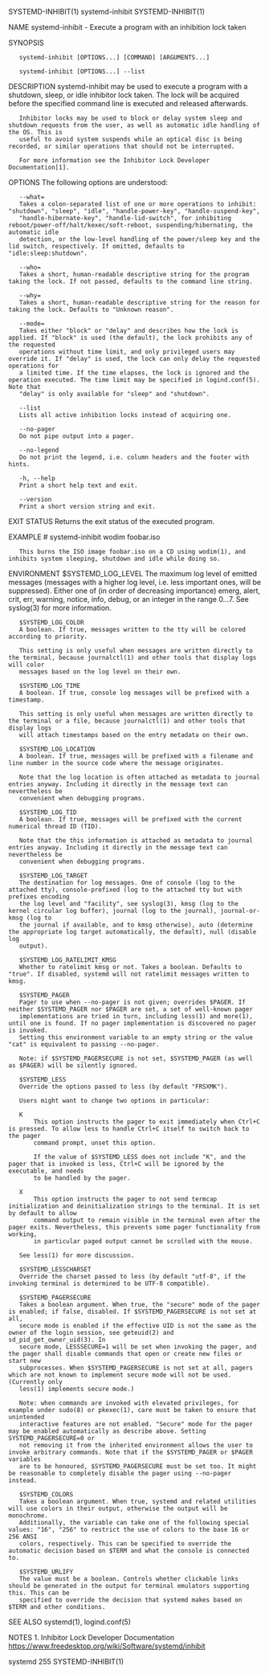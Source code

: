 SYSTEMD-INHIBIT(1)							systemd-inhibit							    SYSTEMD-INHIBIT(1)

NAME
       systemd-inhibit - Execute a program with an inhibition lock taken

SYNOPSIS

       systemd-inhibit [OPTIONS...] [COMMAND] [ARGUMENTS...]

       systemd-inhibit [OPTIONS...] --list

DESCRIPTION
       systemd-inhibit may be used to execute a program with a shutdown, sleep, or idle inhibitor lock taken. The lock will be acquired before the specified
       command line is executed and released afterwards.

       Inhibitor locks may be used to block or delay system sleep and shutdown requests from the user, as well as automatic idle handling of the OS. This is
       useful to avoid system suspends while an optical disc is being recorded, or similar operations that should not be interrupted.

       For more information see the Inhibitor Lock Developer Documentation[1].

OPTIONS
       The following options are understood:

       --what=
	   Takes a colon-separated list of one or more operations to inhibit: "shutdown", "sleep", "idle", "handle-power-key", "handle-suspend-key",
	   "handle-hibernate-key", "handle-lid-switch", for inhibiting reboot/power-off/halt/kexec/soft-reboot, suspending/hibernating, the automatic idle
	   detection, or the low-level handling of the power/sleep key and the lid switch, respectively. If omitted, defaults to "idle:sleep:shutdown".

       --who=
	   Takes a short, human-readable descriptive string for the program taking the lock. If not passed, defaults to the command line string.

       --why=
	   Takes a short, human-readable descriptive string for the reason for taking the lock. Defaults to "Unknown reason".

       --mode=
	   Takes either "block" or "delay" and describes how the lock is applied. If "block" is used (the default), the lock prohibits any of the requested
	   operations without time limit, and only privileged users may override it. If "delay" is used, the lock can only delay the requested operations for
	   a limited time. If the time elapses, the lock is ignored and the operation executed. The time limit may be specified in logind.conf(5). Note that
	   "delay" is only available for "sleep" and "shutdown".

       --list
	   Lists all active inhibition locks instead of acquiring one.

       --no-pager
	   Do not pipe output into a pager.

       --no-legend
	   Do not print the legend, i.e. column headers and the footer with hints.

       -h, --help
	   Print a short help text and exit.

       --version
	   Print a short version string and exit.

EXIT STATUS
       Returns the exit status of the executed program.

EXAMPLE
	   # systemd-inhibit wodim foobar.iso

       This burns the ISO image foobar.iso on a CD using wodim(1), and inhibits system sleeping, shutdown and idle while doing so.

ENVIRONMENT
       $SYSTEMD_LOG_LEVEL
	   The maximum log level of emitted messages (messages with a higher log level, i.e. less important ones, will be suppressed). Either one of (in order
	   of decreasing importance) emerg, alert, crit, err, warning, notice, info, debug, or an integer in the range 0...7. See syslog(3) for more
	   information.

       $SYSTEMD_LOG_COLOR
	   A boolean. If true, messages written to the tty will be colored according to priority.

	   This setting is only useful when messages are written directly to the terminal, because journalctl(1) and other tools that display logs will color
	   messages based on the log level on their own.

       $SYSTEMD_LOG_TIME
	   A boolean. If true, console log messages will be prefixed with a timestamp.

	   This setting is only useful when messages are written directly to the terminal or a file, because journalctl(1) and other tools that display logs
	   will attach timestamps based on the entry metadata on their own.

       $SYSTEMD_LOG_LOCATION
	   A boolean. If true, messages will be prefixed with a filename and line number in the source code where the message originates.

	   Note that the log location is often attached as metadata to journal entries anyway. Including it directly in the message text can nevertheless be
	   convenient when debugging programs.

       $SYSTEMD_LOG_TID
	   A boolean. If true, messages will be prefixed with the current numerical thread ID (TID).

	   Note that the this information is attached as metadata to journal entries anyway. Including it directly in the message text can nevertheless be
	   convenient when debugging programs.

       $SYSTEMD_LOG_TARGET
	   The destination for log messages. One of console (log to the attached tty), console-prefixed (log to the attached tty but with prefixes encoding
	   the log level and "facility", see syslog(3), kmsg (log to the kernel circular log buffer), journal (log to the journal), journal-or-kmsg (log to
	   the journal if available, and to kmsg otherwise), auto (determine the appropriate log target automatically, the default), null (disable log
	   output).

       $SYSTEMD_LOG_RATELIMIT_KMSG
	   Whether to ratelimit kmsg or not. Takes a boolean. Defaults to "true". If disabled, systemd will not ratelimit messages written to kmsg.

       $SYSTEMD_PAGER
	   Pager to use when --no-pager is not given; overrides $PAGER. If neither $SYSTEMD_PAGER nor $PAGER are set, a set of well-known pager
	   implementations are tried in turn, including less(1) and more(1), until one is found. If no pager implementation is discovered no pager is invoked.
	   Setting this environment variable to an empty string or the value "cat" is equivalent to passing --no-pager.

	   Note: if $SYSTEMD_PAGERSECURE is not set, $SYSTEMD_PAGER (as well as $PAGER) will be silently ignored.

       $SYSTEMD_LESS
	   Override the options passed to less (by default "FRSXMK").

	   Users might want to change two options in particular:

	   K
	       This option instructs the pager to exit immediately when Ctrl+C is pressed. To allow less to handle Ctrl+C itself to switch back to the pager
	       command prompt, unset this option.

	       If the value of $SYSTEMD_LESS does not include "K", and the pager that is invoked is less, Ctrl+C will be ignored by the executable, and needs
	       to be handled by the pager.

	   X
	       This option instructs the pager to not send termcap initialization and deinitialization strings to the terminal. It is set by default to allow
	       command output to remain visible in the terminal even after the pager exits. Nevertheless, this prevents some pager functionality from working,
	       in particular paged output cannot be scrolled with the mouse.

	   See less(1) for more discussion.

       $SYSTEMD_LESSCHARSET
	   Override the charset passed to less (by default "utf-8", if the invoking terminal is determined to be UTF-8 compatible).

       $SYSTEMD_PAGERSECURE
	   Takes a boolean argument. When true, the "secure" mode of the pager is enabled; if false, disabled. If $SYSTEMD_PAGERSECURE is not set at all,
	   secure mode is enabled if the effective UID is not the same as the owner of the login session, see geteuid(2) and sd_pid_get_owner_uid(3). In
	   secure mode, LESSSECURE=1 will be set when invoking the pager, and the pager shall disable commands that open or create new files or start new
	   subprocesses. When $SYSTEMD_PAGERSECURE is not set at all, pagers which are not known to implement secure mode will not be used. (Currently only
	   less(1) implements secure mode.)

	   Note: when commands are invoked with elevated privileges, for example under sudo(8) or pkexec(1), care must be taken to ensure that unintended
	   interactive features are not enabled. "Secure" mode for the pager may be enabled automatically as describe above. Setting SYSTEMD_PAGERSECURE=0 or
	   not removing it from the inherited environment allows the user to invoke arbitrary commands. Note that if the $SYSTEMD_PAGER or $PAGER variables
	   are to be honoured, $SYSTEMD_PAGERSECURE must be set too. It might be reasonable to completely disable the pager using --no-pager instead.

       $SYSTEMD_COLORS
	   Takes a boolean argument. When true, systemd and related utilities will use colors in their output, otherwise the output will be monochrome.
	   Additionally, the variable can take one of the following special values: "16", "256" to restrict the use of colors to the base 16 or 256 ANSI
	   colors, respectively. This can be specified to override the automatic decision based on $TERM and what the console is connected to.

       $SYSTEMD_URLIFY
	   The value must be a boolean. Controls whether clickable links should be generated in the output for terminal emulators supporting this. This can be
	   specified to override the decision that systemd makes based on $TERM and other conditions.

SEE ALSO
       systemd(1), logind.conf(5)

NOTES
	1. Inhibitor Lock Developer Documentation
	   https://www.freedesktop.org/wiki/Software/systemd/inhibit

systemd 255																    SYSTEMD-INHIBIT(1)
